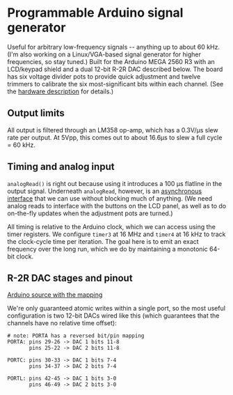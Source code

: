 # Programmable Arduino signal generator
Useful for arbitrary low-frequency signals -- anything up to about 60 kHz. (I'm
also working on a Linux/VGA-based signal generator for higher frequencies, so
stay tuned.) Built for the Arduino MEGA 2560 R3 with an LCD/keypad shield and a
dual 12-bit R-2R DAC described below. The board has six voltage divider pots
to provide quick adjustment and twelve trimmers to calibrate the six
most-significant bits within each channel. (See the [hardware
description](doc/r2r.md) for details.)

## Output limits
All output is filtered through an LM358 op-amp, which has a 0.3V/μs slew rate
per output. At 5Vpp, this comes out to about 16.6μs to slew a full cycle = 60
kHz.

## Timing and analog input
`analogRead()` is right out because using it introduces a 100 μs flatline in
the output signal. Underneath `analogRead`, however, is an [asynchronous
interface](https://github.com/arduino/Arduino/blob/e5252e303141c063d59f4f8c44cb75d738606bce/hardware/arduino/avr/cores/arduino/wiring_analog.c#L78)
that we can use without blocking much of anything. (We need analog reads to
interface with the buttons on the LCD panel, as well as to do on-the-fly
updates when the adjustment pots are turned.)

All timing is relative to the Arduino clock, which we can access using the
timer registers. We configure `timer3` at 16 MHz and `timer4` at 16 kHz to
track the clock-cycle time per iteration. The goal here is to emit an exact
frequency over the long run, which we do by maintaining a monotonic 64-bit
clock.

## R-2R DAC stages and pinout
[Arduino source with the mapping](https://github.com/arduino/Arduino/blob/e5252e303141c063d59f4f8c44cb75d738606bce/hardware/arduino/avr/variants/mega/pins_arduino.h#L136)

We're only guaranteed atomic writes within a single port, so the most useful
configuration is two 12-bit DACs wired like this (which guarantees that the
channels have no relative time offset):

```
# note: PORTA has a reversed bit/pin mapping
PORTA: pins 29-26 -> DAC 1 bits 11-8
       pins 25-22 -> DAC 2 bits 11-8

PORTC: pins 30-33 -> DAC 1 bits 7-4
       pins 34-37 -> DAC 2 bits 7-4

PORTL: pins 42-45 -> DAC 1 bits 3-0
       pins 46-49 -> DAC 2 bits 3-0
```
